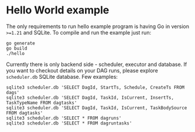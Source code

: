 # Hello World example

The only requirements to run hello example program is having Go in version
`>=1.21` and SQLite. To compile and run the example just run:

```
go generate
go build
./hello
```

Currently there is only backend side - scheduler, executor and database. If you
want to checkout details on your DAG runs, please explore `scheduler.db` SQLite
database. Few examples:

```
sqlite3 scheduler.db 'SELECT DagId, StartTs, Schedule, CreateTs FROM dags'
sqlite3 scheduler.db 'SELECT DagId, TaskId, IsCurrent, InsertTs, TaskTypeName FROM dagtasks'
sqlite3 scheduler.db 'SELECT DagId, TaskId, IsCurrent, TaskBodySource FROM dagtasks'
sqlite3 scheduler.db 'SELECT * FROM dagruns'
sqlite3 scheduler.db 'SELECT * FROM dagruntasks'
```
